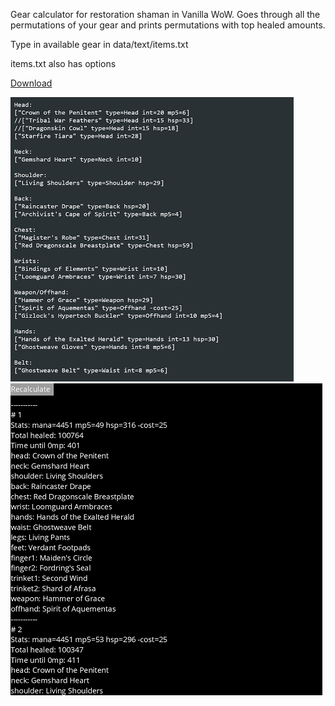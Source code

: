 Gear calculator for restoration shaman in Vanilla WoW.
Goes through all the permutations of your gear and prints permutations with top healed amounts.


Type in available gear in data/text/items.txt

items.txt also has options

[Download](https://github.com/Kvel2D/resto-gear-calculator/raw/master/Gear%20calculator.zip)

![alt text](https://github.com/Kvel2D/resto-gear-calculator/raw/master/screen1.png "Screen 1")
![alt text](https://github.com/Kvel2D/resto-gear-calculator/raw/master/screen2.png "Screen 2")

